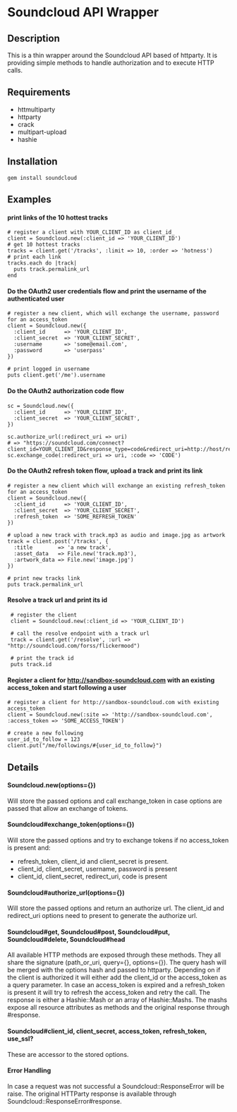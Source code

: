 # Soundcloud API Wrapper
## Description
This is a thin wrapper around the Soundcloud API based of httparty.
It is providing simple methods to handle authorization and to execute HTTP calls.

## Requirements
* httmultiparty
* httparty
* crack
* multipart-upload
* hashie

## Installation
    gem install soundcloud

## Examples
#### print links of the 10 hottest tracks
    # register a client with YOUR_CLIENT_ID as client_id_
    client = Soundcloud.new(:client_id => 'YOUR_CLIENT_ID')
    # get 10 hottest tracks
    tracks = client.get('/tracks', :limit => 10, :order => 'hotness')
    # print each link
    tracks.each do |track|
      puts track.permalink_url
    end
  
#### Do the OAuth2 user credentials flow and print the username of the authenticated user
    # register a new client, which will exchange the username, password for an access_token
    client = Soundcloud.new({
      :client_id      => 'YOUR_CLIENT_ID',
      :client_secret  => 'YOUR_CLIENT_SECRET',
      :username       => 'some@email.com',
      :password       => 'userpass'
    })
    
    # print logged in username
    puts client.get('/me').username

#### Do the OAuth2 authorization code flow
    sc = Soundcloud.new({
      :client_id      => 'YOUR_CLIENT_ID',
      :client_secret  => 'YOUR_CLIENT_SECRET',
    })
    
    sc.authorize_url(:redirect_uri => uri)
    # => "https://soundcloud.com/connect?client_id=YOUR_CLIENT_ID&response_type=code&redirect_uri=http://host/redirect"
    sc.exchange_code(:redirect_uri => uri, :code => 'CODE')

#### Do the OAuth2 refresh token flow, upload a track and print its link
    # register a new client which will exchange an existing refresh_token for an access_token
    client = Soundcloud.new({
      :client_id      => 'YOUR_CLIENT_ID',
      :client_secret  => 'YOUR_CLIENT_SECRET',
      :refresh_token  => 'SOME_REFRESH_TOKEN'
    })
    
    # upload a new track with track.mp3 as audio and image.jpg as artwork
    track = client.post('/tracks', {
      :title        => 'a new track',
      :asset_data   => File.new('track.mp3'),
      :artwork_data => File.new('image.jpg')
    })
    
    # print new tracks link
    puts track.permalink_url

#### Resolve a track url and print its id
     # register the client
     client = Soundcloud.new(:client_id => 'YOUR_CLIENT_ID')
     
     # call the resolve endpoint with a track url
     track = client.get('/resolve', :url => "http://soundcloud.com/forss/flickermood")
     
     # print the track id
     puts track.id

#### Register a client for http://sandbox-soundcloud.com with an existing access_token and start following a user
    # register a client for http://sandbox-soundcloud.com with existing access_token
    client = Soundcloud.new(:site => 'http://sandbox-soundcloud.com', :access_token => 'SOME_ACCESS_TOKEN')
    
    # create a new following
    user_id_to_follow = 123
    client.put("/me/followings/#{user_id_to_follow}")

## Details
#### Soundcloud.new(options={})
Will store the passed options and call exchange_token in case options are passed that allow an exchange of tokens.

#### Soundcloud#exchange_token(options={})
Will store the passed options and try to exchange tokens if no access_token is present and:
- refresh_token, client_id and client_secret is present.
- client_id, client_secret, username, password is present
- client_id, client_secret, redirect_uri, code is present

#### Soundcloud#authorize_url(options={})
Will store the passed options and return an authorize url.
The client_id and redirect_uri options need to present to generate the authorize url.

#### Soundcloud#get, Soundcloud#post, Soundcloud#put, Soundcloud#delete, Soundcloud#head
All available HTTP methods are exposed through these methods. They all share the signature (path_or_uri, query={}, options={}).
The query hash will be merged with the options hash and passed to httparty. Depending on if the client is authorized it will either add the client_id or the access_token as a query parameter.
In case an access_token is expired and a refresh_token is present it will try to refresh the access_token and retry the call.
The response is either a Hashie::Mash or an array of Hashie::Mashs. The mashs expose all resource attributes as methods and the original response through #response.

#### Soundcloud#client_id, client_secret, access_token, refresh_token, use_ssl?
These are accessor to the stored options.

#### Error Handling
In case a request was not successful a Soundcloud::ResponseError will be raise.
The original HTTParty response is available through Soundcloud::ResponseError#response.